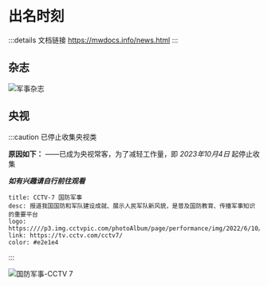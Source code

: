 # 出名时刻
:::details 文档链接
https://mwdocs.info/news.html
:::
## 杂志

![军事杂志](https://docs.mwdocs.info/mivvx7qq.png)

## 央视

:::caution 已停止收集央视类

**原因如下：**
——已成为央视常客，为了减轻工作量，即 *2023年10月4日* 起停止收集

***如有兴趣请自行前往观看***

```component VPCard
title: CCTV-7 国防军事
desc: 报道我国国防和军队建设成就、展示人民军队新风貌，是普及国防教育、传播军事知识的重要平台
logo: https:////p3.img.cctvpic.com/photoAlbum/page/performance/img/2022/6/10/1654828698005_552.png
link: https://tv.cctv.com/cctv7/
color: #e2e1e4
```

:::

![国防军事-CCTV 7](https://docs.mwdocs.info/Dlirlxz1.png)

